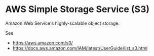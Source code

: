 # AWS Simple Storage Service (S3)

Amazon Web Service's highly-scalable object storage.

See

* https://aws.amazon.com/s3/
* https://docs.aws.amazon.com/IAM/latest/UserGuide/list_s3.html
